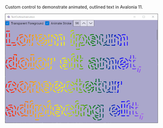 ﻿Custom control to demonstrate animated, outlined text in Avalonia 11.

![Outline](./TextOutlineAnimation/Assets/demoScreenCapture.gif)
